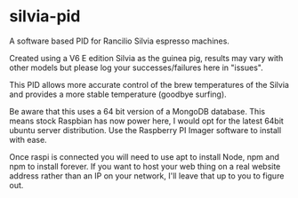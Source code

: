 # silvia-pid
A software based PID for Rancilio Silvia espresso machines.

Created using a V6 E edition Silvia as the guinea pig, results may vary with other models but please log your successes/failures here in "issues".

This PID allows more accurate control of the brew temperatures of the Silvia and provides a more stable temperature (goodbye surfing).

Be aware that this uses a 64 bit version of a MongoDB database. This means stock Raspbian has now power here, I would opt for the latest 64bit ubuntu server distribution. Use the Raspberry PI Imager software to install with ease.

Once raspi is connected you will need to use apt to install Node, npm and npm to install forever. If you want to host your web thing on a real website address rather than an IP on your network, I'll leave that up to you to figure out.
